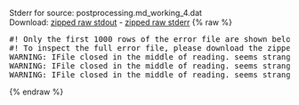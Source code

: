 Stderr for source:  postprocessing.md_working_4.dat   
Download: [zipped raw stdout](postprocessing.md_working_4.dat.plumed.stdout.txt.zip) - [zipped raw stderr](postprocessing.md_working_4.dat.plumed.stderr.txt.zip) 
{% raw %}
<pre>
#! Only the first 1000 rows of the error file are shown below
#! To inspect the full error file, please download the zipped raw stderr file above
WARNING: IFile closed in the middle of reading. seems strange!
WARNING: IFile closed in the middle of reading. seems strange!
WARNING: IFile closed in the middle of reading. seems strange!
</pre>
{% endraw %}
